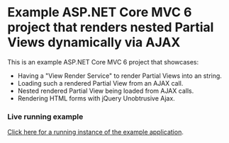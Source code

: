 # Example ASP.NET Core MVC 6 project that renders nested Partial Views dynamically via AJAX

This is an example ASP.NET Core MVC 6 project that showcases:

- Having a "View Render Service" to render Partial Views into an string.
- Loading such a rendered Partial View from an AJAX call.
- Nested rendered Partial View being loaded from AJAX calls.
- Rendering HTML forms with jQuery Unobtrusive Ajax.

### Live running example

[Click here for a running instance of the example application](https://www.magerquark.de/example-net-core-rendered-views-ajax).